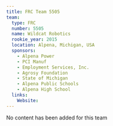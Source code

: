 ```yaml
---
title: FRC Team 5505
team:
  type: FRC
  number: 5505
  name: Wildcat Robotics
  rookie_year: 2015
  location: Alpena, Michigan, USA
  sponsors:
    - Alpena Power
    - PCI Manuf
    - Employment Services, Inc.
    - Agrosy Foundation
    - State of Michigan
    - Alpena Public Schools
    - Alpena High School
  links:
    Website: 
---
```

No content has been added for this team